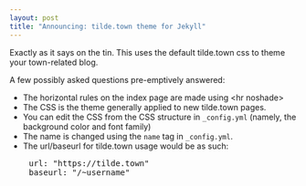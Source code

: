 ```yaml
---
layout: post
title: "Announcing: tilde.town theme for Jekyll"
---
```


Exactly as it says on the tin. This uses the default tilde.town css to theme your town-related blog.

A few possibly asked questions pre-emptively answered:  
* The horizontal rules on the index page are made using &lt;hr noshade&gt;  
* The CSS is the theme generally applied to new tilde.town pages.  
* You can edit the CSS from the CSS structure in `_config.yml` (namely, the background color and font family)  
* The name is changed using the `name` tag in `_config.yml`.  
* The url/baseurl for tilde.town usage would be as such:  
<pre>
    url: "https://tilde.town"
    baseurl: "/~username"
</pre>
